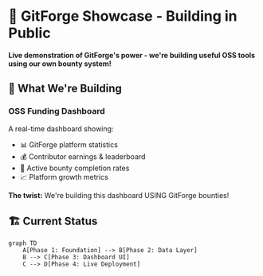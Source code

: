 # 🎯 GitForge Showcase - Building in Public

**Live demonstration of GitForge's power - we're building useful OSS tools using our own bounty system!**

## 🚀 What We're Building

### **OSS Funding Dashboard**
A real-time dashboard showing:
- 📊 GitForge platform statistics
- 💰 Contributor earnings & leaderboard
- 🎯 Active bounty completion rates
- 📈 Platform growth metrics

**The twist:** We're building this dashboard USING GitForge bounties!

## 🏗️ Current Status
```mermaid
graph TD
    A[Phase 1: Foundation] --> B[Phase 2: Data Layer]
    B --> C[Phase 3: Dashboard UI]
    C --> D[Phase 4: Live Deployment]
